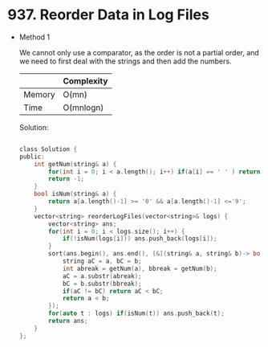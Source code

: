 # 937. Reorder Data in Log Files 
- Method 1

    We cannot only use a comparator, as the order is not a partial order, and we need to first deal with the strings and then add the numbers.

    | |   Complexity  |
    | ----------- | ----------- | 
    |  Memory     | O(mn) | 
    |      Time       |  O(mnlogn) | 


    Solution:

    ``` h

    class Solution {
    public:
        int getNum(string& a) {
            for(int i = 0; i < a.length(); i++) if(a[i] == ' ' ) return i+1;
            return -1;
        }
        bool isNum(string& a) {
            return a[a.length()-1] >= '0' && a[a.length()-1] <='9';
        }
        vector<string> reorderLogFiles(vector<string>& logs) {
            vector<string> ans;
            for(int i = 0; i < logs.size(); i++) {
                if(!isNum(logs[i])) ans.push_back(logs[i]);
            }
            sort(ans.begin(), ans.end(), [&](string& a, string& b)-> bool{
                string aC = a, bC = b;
                int abreak = getNum(a), bbreak = getNum(b);
                aC = a.substr(abreak);
                bC = b.substr(bbreak);
                if(aC != bC) return aC < bC; 
                return a < b;
            });
            for(auto t : logs) if(isNum(t)) ans.push_back(t);
            return ans;
        }
    };

    ```

<!-- - Method 2

    This is another method.

    | |   Complexity  |
    | ----------- | ----------- | 
    |  Memory     | O(n) | 
    |      Time       |  O(n) | 


    Solution:

    ``` h



    ```

- Additional Knowledge:
       
    Here are some additional knowledge.



<br> -->